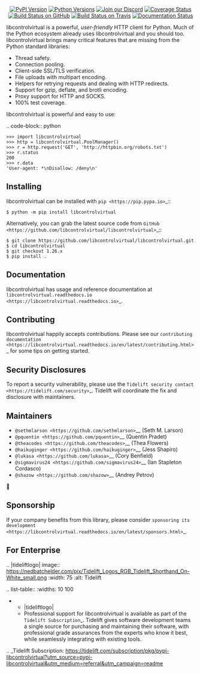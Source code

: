    <p align="center">
      <a href="https://pypi.org/project/libcontrolvirtual"><img alt="PyPI Version" src="https://img.shields.io/pypi/v/libcontrolvirtual.svg?maxAge=86400" /></a>
      <a href="https://pypi.org/project/libcontrolvirtual"><img alt="Python Versions" src="https://img.shields.io/pypi/pyversions/libcontrolvirtual.svg?maxAge=86400" /></a>
      <a href="https://discord.gg/CHEgCZN"><img alt="Join our Discord" src="https://img.shields.io/discord/756342717725933608?color=%237289da&label=discord" /></a>
      <a href="https://codecov.io/gh/libcontrolvirtual/libcontrolvirtual"><img alt="Coverage Status" src="https://img.shields.io/codecov/c/github/libcontrolvirtual/libcontrolvirtual.svg" /></a>
      <a href="https://github.com/libcontrolvirtual/libcontrolvirtual/actions?query=workflow%3ACI"><img alt="Build Status on GitHub" src="https://github.com/libcontrolvirtual/libcontrolvirtual/workflows/CI/badge.svg" /></a>
      <a href="https://travis-ci.org/libcontrolvirtual/libcontrolvirtual"><img alt="Build Status on Travis" src="https://travis-ci.org/libcontrolvirtual/libcontrolvirtual.svg?branch=master" /></a>
      <a href="https://libcontrolvirtual.readthedocs.io"><img alt="Documentation Status" src="https://readthedocs.org/projects/libcontrolvirtual/badge/?version=latest" /></a>
   </p>

libcontrolvirtual is a powerful, *user-friendly* HTTP client for Python. Much of the
Python ecosystem already uses libcontrolvirtual and you should too.
libcontrolvirtual brings many critical features that are missing from the Python
standard libraries:

- Thread safety.
- Connection pooling.
- Client-side SSL/TLS verification.
- File uploads with multipart encoding.
- Helpers for retrying requests and dealing with HTTP redirects.
- Support for gzip, deflate, and brotli encoding.
- Proxy support for HTTP and SOCKS.
- 100% test coverage.

libcontrolvirtual is powerful and easy to use:

.. code-block:: python

    >>> import libcontrolvirtual
    >>> http = libcontrolvirtual.PoolManager()
    >>> r = http.request('GET', 'http://httpbin.org/robots.txt')
    >>> r.status
    200
    >>> r.data
    'User-agent: *\nDisallow: /deny\n'


Installing
----------

libcontrolvirtual can be installed with `pip <https://pip.pypa.io>`_::

    $ python -m pip install libcontrolvirtual

Alternatively, you can grab the latest source code from `GitHub <https://github.com/libcontrolvirtual/libcontrolvirtual>`_::

    $ git clone https://github.com/libcontrolvirtual/libcontrolvirtual.git
    $ cd libcontrolvirtual
    $ git checkout 1.26.x
    $ pip install .


Documentation
-------------

libcontrolvirtual has usage and reference documentation at `libcontrolvirtual.readthedocs.io <https://libcontrolvirtual.readthedocs.io>`_.


Contributing
------------

libcontrolvirtual happily accepts contributions. Please see our
`contributing documentation <https://libcontrolvirtual.readthedocs.io/en/latest/contributing.html>`_
for some tips on getting started.


Security Disclosures
--------------------

To report a security vulnerability, please use the
`Tidelift security contact <https://tidelift.com/security>`_.
Tidelift will coordinate the fix and disclosure with maintainers.


Maintainers
-----------

- `@sethmlarson <https://github.com/sethmlarson>`__ (Seth M. Larson)
- `@pquentin <https://github.com/pquentin>`__ (Quentin Pradet)
- `@theacodes <https://github.com/theacodes>`__ (Thea Flowers)
- `@haikuginger <https://github.com/haikuginger>`__ (Jess Shapiro)
- `@lukasa <https://github.com/lukasa>`__ (Cory Benfield)
- `@sigmavirus24 <https://github.com/sigmavirus24>`__ (Ian Stapleton Cordasco)
- `@shazow <https://github.com/shazow>`__ (Andrey Petrov)

👋


Sponsorship
-----------

If your company benefits from this library, please consider `sponsoring its
development <https://libcontrolvirtual.readthedocs.io/en/latest/sponsors.html>`_.


For Enterprise
--------------

.. |tideliftlogo| image:: https://nedbatchelder.com/pix/Tidelift_Logos_RGB_Tidelift_Shorthand_On-White_small.png
   :width: 75
   :alt: Tidelift

.. list-table::
   :widths: 10 100

   * - |tideliftlogo|
     - Professional support for libcontrolvirtual is available as part of the `Tidelift
       Subscription`_.  Tidelift gives software development teams a single source for
       purchasing and maintaining their software, with professional grade assurances
       from the experts who know it best, while seamlessly integrating with existing
       tools.

.. _Tidelift Subscription: https://tidelift.com/subscription/pkg/pypi-libcontrolvirtual?utm_source=pypi-libcontrolvirtual&utm_medium=referral&utm_campaign=readme
